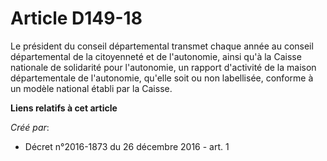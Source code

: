 # Article D149-18

Le  président du conseil départemental transmet chaque année au conseil  départemental de la citoyenneté et de l'autonomie,
ainsi qu'à la Caisse  nationale de solidarité pour l'autonomie, un rapport d'activité de la  maison départementale de
l'autonomie, qu'elle soit ou non labellisée,  conforme à un modèle national établi par la Caisse.

**Liens relatifs à cet article**

_Créé par_:

  - Décret n°2016-1873 du 26 décembre 2016 - art. 1
